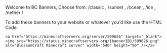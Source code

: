 Welcome to BC Banners, Choose from: /classic , /sunset , /ocean , /ice , /nether !

To add these banners to your website or whatever you'd like use the HTML Code:

```
<a href="https://minecraftservers.org/server/599626" target="_blank"><img src="https://status.minecraftservers.org/{bannerID}/599626.png" alt="BlossomCraft Minecraft server" width="540" height="90" /></a>
```
